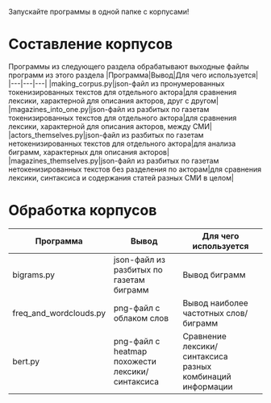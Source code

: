 Запускайте программы в одной папке с корпусами!
# Составление корпусов
Программы из следующего раздела обрабатывают выходные файлы программ из этого раздела
|Программа|Вывод|Для чего используется|
|---|---|---|
|making_corpus.py|json-файл из пронумерованных токенизированных текстов для отдельного актора|для сравнения лексики, характерной для описания акторов, друг с другом|
|magazines_into_one.py|json-файл из разбитых по газетам токенизированных текстов для отдельного актора|для сравнения лексики, характерной для описания акторов, между СМИ|
|actors_themselves.py|json-файл из разбитых по газетам нетокенизированных текстов для отдельного актора|для анализа биграмм, характерных для описания акторов|
|magazines_themselves.py|json-файл из разбитых по газетам нетокенизированных текстов без разделения по акторам|для сравнения лексики, синтаксиса и содержания статей разных СМИ в целом|


# Обработка корпусов
|Программа|Вывод|Для чего используется|
|---|---|---|
|bigrams.py|json-файл из разбитых по газетам биграмм|Вывод биграмм|
|freq_and_wordclouds.py|png-файл с облаком слов|Вывод наиболее частотных слов/биграмм|
|bert.py|png-файл с heatmap похожести лексики/синтаксиса|Сравнение лексики/синтаксиса разных комбинаций информации|
